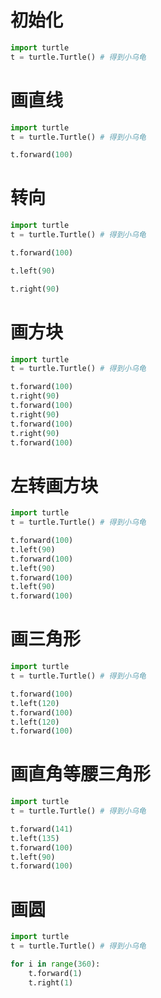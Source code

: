 # 初始化
```python
import turtle
t = turtle.Turtle() # 得到小乌龟
```

# 画直线
```python
import turtle
t = turtle.Turtle() # 得到小乌龟

t.forward(100)
```

# 转向

```python
import turtle
t = turtle.Turtle() # 得到小乌龟

t.forward(100)

t.left(90)

t.right(90)
```

# 画方块
```python
import turtle
t = turtle.Turtle() # 得到小乌龟

t.forward(100)
t.right(90)
t.forward(100)
t.right(90)
t.forward(100)
t.right(90)
t.forward(100)
```

# 左转画方块
```python
import turtle
t = turtle.Turtle() # 得到小乌龟

t.forward(100)
t.left(90)
t.forward(100)
t.left(90)
t.forward(100)
t.left(90)
t.forward(100)
```

# 画三角形
```python
import turtle
t = turtle.Turtle() # 得到小乌龟

t.forward(100)
t.left(120)
t.forward(100)
t.left(120)
t.forward(100)
```

# 画直角等腰三角形
```python
import turtle
t = turtle.Turtle() # 得到小乌龟

t.forward(141)
t.left(135)
t.forward(100)
t.left(90)
t.forward(100)
```

# 画圆
```python
import turtle
t = turtle.Turtle() # 得到小乌龟

for i in range(360):
    t.forward(1)
    t.right(1)
```
